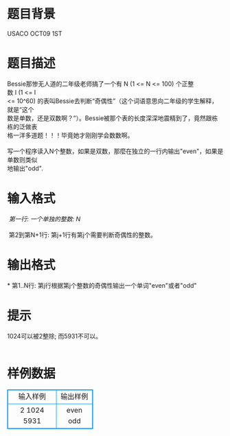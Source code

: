 # 

 
 # 题目背景 
USACO&nbsp;OCT09&nbsp;1ST 

 
 # 题目描述 
Bessie那惨无人道的二年级老师搞了一个有&nbsp;N&nbsp;(1&nbsp;&lt;=&nbsp;N&nbsp;&lt;=&nbsp;100)&nbsp;个正整数&nbsp;I&nbsp;(1&nbsp;&lt;=&nbsp;I&nbsp;<BR>&lt;=&nbsp;10^60)&nbsp;的表叫Bessie去判断“奇偶性”（这个词语意思向二年级的学生解释，就是“这个<BR>数是单数，还是双数啊？”）。Bessie被那个表的长度深深地震精到了，竟然跟栋栋的泛做表<BR>格一洋多道题！！！毕竟她才刚刚学会数数啊。<BR><BR>写一个程序读入N个整数，如果是双数，那麼在独立的一行内输出"even"，如果是单数则类似<BR>地输出"odd".<BR> 

 
 # 输入格式 
*&nbsp;第一行:&nbsp;一个单独的整数:&nbsp;N<BR><BR>*&nbsp;第2到第N+1行:&nbsp;第j+1行有第j个需要判断奇偶性的整数。<BR> 

 
 # 输出格式 
*&nbsp;第1..N行:&nbsp;第j行根据第j个整数的奇偶性输出一个单词"even"或者"odd" 

 
 # 提示 
1024可以被2整除;&nbsp;而5931不可以。<BR><BR> 
# 样例数据
<style>
        table,table tr th, table tr td { border:1px solid #0094ff; }
        table { width: 200px; min-height: 25px; line-height: 25px; text-align: center; border-collapse: collapse;}   
    </style>
<table>
	<tr>
		<td>输入样例</td>
		<td>输出样例</td>
	</tr>
<tr><td>2
1024
5931</td><td>even
odd</td></tr></table>
